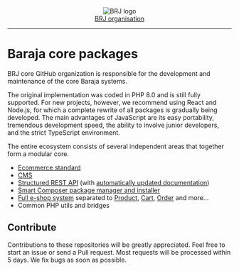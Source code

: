 <div align='center'>
  <picture>
    <source media='(prefers-color-scheme: dark)' srcset='https://cdn.baraja.cz/images/brj-logo/logo-regular.png'>
    <img src='https://cdn.baraja.cz/images/brj-logo/logo-dark.png' alt='BRJ logo'>
  </picture>
  <br>
  <a href="https://brj.cz">BRJ organisation</a>
</div>
<hr>

# Baraja core packages

BRJ core GitHub organization is responsible for the development and maintenance of the core Baraja systems.

The original implementation was coded in PHP 8.0 and is still fully supported. For new projects, however, we recommend using React and Node.js, for which a complete rewrite of all packages is gradually being developed. The main advantages of JavaScript are its easy portability, tremendous development speed, the ability to involve junior developers, and the strict TypeScript environment.

The entire ecosystem consists of several independent areas that together form a modular core.

- [Ecommerce standard](https://github.com/baraja-core/ecommerce-standard)
- [CMS](https://github.com/baraja-core/cms)
- [Structured REST API](https://github.com/baraja-core/structured-api) (with [automatically updated documentation](https://github.com/baraja-core/structured-api-doc))
- [Smart Composer package manager and installer](https://github.com/baraja-core/package-manager)
- [Full e-shop system](https://github.com/baraja-core/shop) separated to [Product](https://github.com/baraja-core/shop-product), [Cart](https://github.com/baraja-core/shop-cart), [Order](https://github.com/baraja-core/shop-order) and more...
- Common PHP utils and bridges

Contribute
----------

Contributions to these repositories will be greatly appreciated. Feel free to start an issue or send a Pull request. Most requests will be processed within 5 days. We fix bugs as soon as possible.
